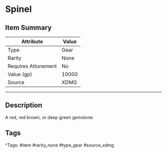 # Spinel

## Item Summary

| Attribute            | Value                        |
|----------------------|------------------------------|
| Type                 | Gear |
| Rarity               | None             |
| Requires Attunement  | No                |
| Value (gp)           | 10000    |
| Source               | XDMG |

---

## Description

A red, red brown, or deep green gemstone.

## Tags

^Tags: #item #rarity_none #type_gear #source_xdmg
